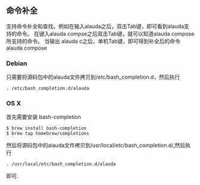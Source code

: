 ## 命令补全


支持命令补全和查找。例如在输入alauda之后，双击Tab键，即可看到alauda支持的命令。
在键入alauda compse之后双击Tab键，就可以知道alauda compose 所支持的命令。 当输出
alauda c之后，单机Tab键，即可得到补全后的命令alauda compose



###  Debian

只需要将源码包中的alauda文件拷贝到/etc/bash_completion.d，然后执行


`. /etc/bash_completion.d/alauda`


### OS X

首先需要安装 bash-completion

```
$ brew install bash-completion
$ brew tap homebrew/completions
```


然后将源码包中的alauda文件拷贝到/usr/local/etc/bash_completion.d/,然后执行

`. /usr/local/etc/bash_completion.d/alauda`

即可.



